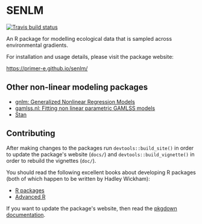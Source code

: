 # SENLM

<!-- badges: start -->
[![Travis build status](https://travis-ci.org/PRIMER-e/senlm.svg?branch=master)](https://travis-ci.org/PRIMER-e/senlm)
<!-- badges: end -->

An R package for modelling ecological data that is sampled across environmental gradients.

For installation and usage details, please visit the package website:

  https://primer-e.github.io/senlm/
  
## Other non-linear modeling packages

  - [gnlm: Generalized Nonlinear Regression Models](https://cran.r-project.org/web/packages/gnlm/index.html)
  - [gamlss.nl: Fitting non linear parametric GAMLSS models](https://cran.r-project.org/web/packages/gamlss.nl/index.html)
  - [Stan](https://mc-stan.org/)

## Contributing

After making changes to the packages run `devtools::build_site()`
in order to update the package's website (`docs/`) and 
`devtools::build_vignette()` in order to rebuild the vignettes (`doc/`).

You should read the following excellent books about developing R packages
(both of which happen to be written by Hadley Wickham):

  - [R packages](http://r-pkgs.had.co.nz/)
  - [Advanced R](https://adv-r.hadley.nz/)
  
If you want to update the package's website, then read the [pkgdown documentation](https://pkgdown.r-lib.org/).
